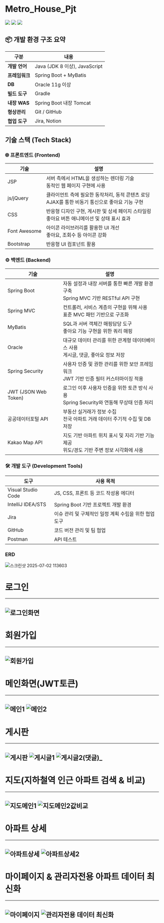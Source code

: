 # Metro_House_Pjt

  <img src="https://img.shields.io/badge/java-007396?style=for-the-badge&logo=java&logoColor=white"> 
  <img src="https://img.shields.io/badge/oracle-F80000?style=for-the-badge&logo=oracle&logoColor=white"> 
  <img src="https://img.shields.io/badge/spring-6DB33F?style=for-the-badge&logo=spring&logoColor=white"> 

## 📦 개발 환경 구조 요약

| 구분 | 내용
|-----|-----
| **개발 언어** | Java (JDK 8 이상), JavaScript
| **프레임워크** | Spring Boot + MyBatis
| **DB** | Oracle 11g 이상
| **빌드 도구** | Gradle
| **내장 WAS** | Spring Boot 내장 Tomcat
| **형상관리** | Git / GitHub
| **협업 도구** | Jira, Notion


## 기술 스택 (Tech Stack)

### 🌐 프론트엔드 (Frontend)

| 기술 | 설명
|-----|-----
| JSP | 서버 측에서 HTML을 생성하는 렌더링 기술<br>동적인 웹 페이지 구현에 사용
| js/jQuery | 클라이언트 측에 필요한 동작처리, 동적 콘텐츠 로딩<br>AJAX를 통한 비동기 통신으로 좋아요 기능 구현
| CSS | 반응형 디자인 구현, 게시판 및 상세 페이지 스타일링 <br>좋아요 버튼 애니메이션 및 상태 표시 효과
| Font Awesome | 아이콘 라이브러리를 활용한 UI 개선<br>좋아요, 조회수 등 아이콘 강화
| Bootstrap | 반응형 UI 컴포넌트 활용


### ⚙️ 백엔드 (Backend)

| 기술 | 설명
|-----|-----
| Spring Boot | 자동 설정과 내장 서버를 통한 빠른 개발 환경 구축<br>Spring MVC 기반 RESTful API 구현
| Spring MVC | 컨트롤러, 서비스 계층의 구현을 위해 사용<br>표준 MVC 패턴 기반으로 구조화
| MyBatis | SQL과 서버 객체간 매핑담당 도구<br>좋아요 기능 구현을 위한 쿼리 매핑
| Oracle | 대규모 데이터 관리를 위한 관계형 데이터베이스 사용<br>게시글, 댓글, 좋아요 정보 저장
| Spring Security | 사용자 인증 및 권한 관리를 위한 보안 프레임워크<br>JWT 기반 인증 필터 커스터마이징 적용
| JWT (JSON Web Token) | 로그인 이후 사용자 인증을 위한 토큰 방식 사용<br>Spring Security와 연동해 무상태 인증 처리
| 공공데이터포털 API	| 부동산 실거래가 정보 수집<br>전국 아파트 거래 데이터 주기적 수집 및 DB 저장
| Kakao Map API	| 지도 기반 아파트 위치 표시 및 지리 기반 기능 제공<br>위도/경도 기반 주변 정보 시각화에 사용


### 🛠️ 개발 도구 (Development Tools)

| 도구 | 사용 목적
|-----|-----
| Visual Studio Code | JS, CSS, 프론트 등 코드 작성용 에디터
| IntelliJ IDEA/STS | Spring Boot 기반 프로젝트 개발 환경
| Jira | 이슈 관리 및 구체적인 일정 계획 수립을 위한 협업 도구
| GitHub | 코드 버전 관리 및 팀 협업
| Postman | API 테스트


### ERD
![스크린샷 2025-07-02 113603](https://github.com/user-attachments/assets/21c4456a-779b-4199-a394-c82380a5dd1c)


# 로그인
---
![로그인화면](https://github.com/user-attachments/assets/2e5c1feb-a582-4577-82ee-286c45ddd362)
---

# 회원가입
---
![회원가입](https://github.com/user-attachments/assets/549e6f81-6cb7-4683-bf9a-24332af3d177)
---

# 메인화면(JWT토큰)
---
![메인1](https://github.com/user-attachments/assets/95f646a8-ddc6-4814-83a4-4144fa13db0f)
![메인2](https://github.com/user-attachments/assets/1c4d5b63-69d2-41cf-91a0-59948a7b85dc)
---

# 게시판
---
![게시판](https://github.com/user-attachments/assets/86f3ff7a-bf50-4e10-bf69-f2ff199e26ce)
![게시글1](https://github.com/user-attachments/assets/39fc1e1d-3e15-49c0-8138-9862b705f803)
![게시글2(댓글)_](https://github.com/user-attachments/assets/f89461f5-2704-4a98-b5e2-d8b133a02126)
---

# 지도(지하철역 인근 아파트 검색 & 비교)
---
![지도메인1](https://github.com/user-attachments/assets/3e54061f-bc92-45e5-9c9e-05635e4064f7)
![지도메인2값비교](https://github.com/user-attachments/assets/30915245-08c5-44d3-8d90-25c0b72fbff7)
---

# 아파트 상세
---
![아파트상세](https://github.com/user-attachments/assets/32144030-d4be-4c22-aeae-0da3d836fcca)
![아파트상세2](https://github.com/user-attachments/assets/1e084275-e412-47bf-ac7e-06b8d714392d)
---

# 마이페이지 & 관리자전용 아파트 데이터 최신화
---
![마이페이지](https://github.com/user-attachments/assets/8480066f-e6c2-49cd-b8c1-90a57c339af6)
![관리자전용 데이터 최신화](https://github.com/user-attachments/assets/93a47705-bc17-4d39-93f9-3b555efdff09)
---
